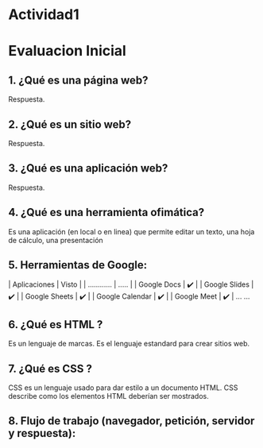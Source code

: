 # Actividad1
# Evaluacion Inicial
## 1. ¿Qué es una página web?
Respuesta.
## 2. ¿Qué es un sitio web?
Respuesta.
## 3. ¿Qué es una aplicación web?
Respuesta.
## 4. ¿Qué es una herramienta ofimática?
Es una aplicación (en local o en linea) que permite editar un texto, una hoja de cálculo, una
presentación
## 5. Herramientas de Google:
| Aplicaciones | Visto |
| ............ | ..... |
| Google Docs |  ✔️ |
| Google Slides | ✔️ |
| Google Sheets | ✔️ |
| Google Calendar | ✔️ |
| Google Meet | ✔️ |
... ...
## 6. ¿Qué es HTML ?
Es un lenguaje de marcas. Es el lenguaje estandard para crear sitios web.

<!DOCTYPE html>
<html lang="en">
<head>
<meta charset="UTF-8">
<meta http-equiv="X-UA-Compatible" content="IE=edge">
<meta name="viewport" content="width=device-width, initial-scale=1.0">
<title>Document</title>
</head>
<body>
</body>
</html>

## 7. ¿Qué es CSS ?
CSS es un lenguaje usado para dar estilo a un documento HTML. CSS describe como los
elementos HTML deberían ser mostrados.
## 8. Flujo de trabajo (navegador, petición, servidor y respuesta):
